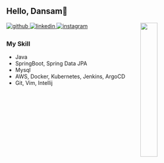 ## Hello, Dansam👋
<img align='right' src="http://mazassumnida.wtf/api/v2/generate_badge?boj=kdy4957" width="30%" height="30%">

<a href="https://github.com/kwx4957" target="_blank">
<img src=https://img.shields.io/badge/github-%2324292e.svg?&style=for-the-badge&logo=github&logoColor=white alt=github style="margin-bottom: 5px;" />
</a> 
<a href="https://www.linkedin.com/in/dansamkim/" target="_blank">
<img src=https://img.shields.io/badge/linkedin-%231E77B5.svg?&style=for-the-badge&logo=linkedin&logoColor=white alt=linkedin style="margin-bottom: 5px;" />
</a>
<a href="https://instagram.com/0000_east" target="_blank">
<img src=https://img.shields.io/badge/instagram-%23000000.svg?&style=for-the-badge&logo=instagram&logoColor=white&color=dd2a7b alt=instagram style="margin-bottom: 5px;" />
</a>
<!--<a href="https://www.notion.so/dansam4957/f0dc7b2261aa46ecb6bc606e13c8b90c" target="_blank">
<img src=https://img.shields.io/badge/Notion-%2324292e.svg?&style=for-the-badge&logo=notion&logoColor=white alt=Notion style="margin-bottom: 5px;" />
</a> -->

### My Skill
- Java
- SpringBoot, Spring Data JPA
- Mysql
- AWS, Docker, Kubernetes, Jenkins, ArgoCD  
- Git, Vim, Intellij
